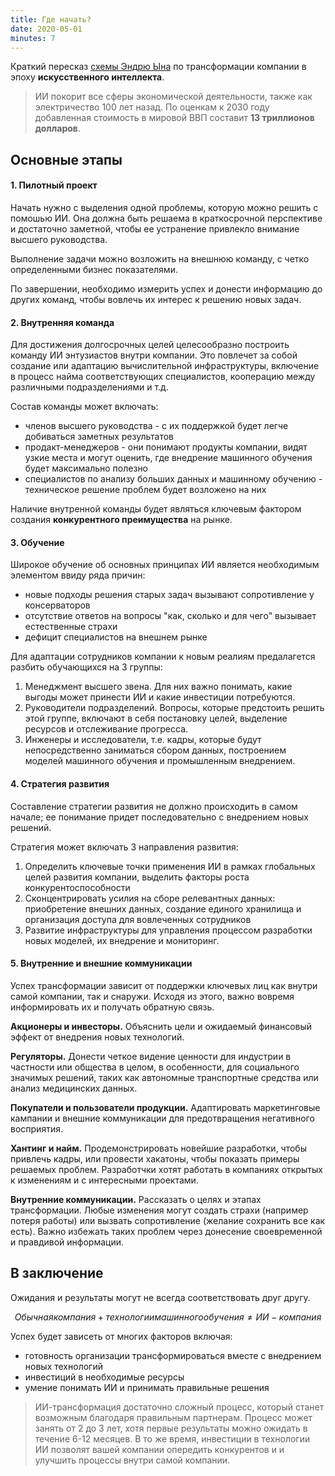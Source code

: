 ```yaml
---
title: Где начать?
date: 2020-05-01
minutes: 7
---
```


Краткий пересказ [схемы Эндрю Ына](https://landing.ai/ai-transformation-playbook/)
по трансформации компании в эпоху __искусственного интеллекта__.

> ИИ покорит все сферы экономической деятельности,
также как электричество 100 лет назад.
По оценкам к 2030 году добавленная стоимость в мировой ВВП составит
**13 триллионов долларов**.

## Основные этапы

#### 1. Пилотный проект

Начать нужно с выделения одной проблемы, которую можно решить с помошью ИИ.
Она должна быть решаема в краткосрочной перспективе и
достаточно заметной, чтобы ее устранение
привлекло внимание высшего руководства.

Выполнение задачи можно возложить на внешнюю команду, с четко определенными
бизнес показателями.

По завершении, необходимо измерить успех и донести информацию до других команд,
чтобы вовлечь их интерес к решению новых задач.

#### 2. Внутренняя команда

Для достижения долгосрочных целей целесообразно построить команду
ИИ энтузиастов внутри компании. Это повлечет за собой создание или адаптацию
вычислительной инфраструктуры, включение в процесс найма соответствующих
специалистов, кооперацию между различными подразделениями и т.д.

Состав команды может включать:
  - членов высшего руководства - с их поддержкой будет легче добиваться
  заметных результатов
  - продакт-менеджеров - они понимают продукты компании, видят узкие места
  и могут оценить, где внедрение машинного обучения будет максимально полезно
  - специалистов по анализу больших данных и машинному обучению - техническое
  решение проблем будет возложено на них

Наличие внутренной команды будет являться ключевым фактором создания
**конкурентного преимущества** на рынке.

#### 3. Обучение

Широкое обучение об основных принципах ИИ является необходимым элементом
ввиду ряда причин:
 - новыe подходы решения старых задач вызывают сопротивление у консерваторов
 - отсутствие ответов на вопросы "как, сколько и для чего" вызывает естественные
 страхи
 - дефицит специалистов на внешнем рынке

Для адаптации сотрудников компании к новым реалиям предалагется разбить
обучающихся на 3 группы:
  1. Менеджмент высшего звена. Для них важно понимать, какие выгоды может
  принести ИИ и какие инвестиции потребуются.
  2. Руководители подразделений. Вопросы, которые предстоить решить этой группе,
  включают в себя постановку целей, выделение ресурсов и отслеживание прогресса.
  3. Инженеры и исследователи, т.е. кадры, которые будут непосредственно
  заниматься сбором данных, построением моделей машинного обучения и
  промышленным внедрением.

#### 4. Стратегия развития

Составление стратегии развития не должно происходить в самом начале;
ее понимание придет последовательно с внедрением новых решений.

Стратегия может включать 3 направления развития:
  1. Определить ключевые точки применения ИИ в рамках глобальных целей развития
  компании, выделить факторы роста конкурентоспособности
  2. Сконцентрировать усилия на сборе релевантных данных:
  приобретение внешних данных, создание единого хранилища и организация
  доступа для вовлеченных сотрудников
  3. Развитие инфраструктуры для управления процессом разработки новых моделей,
  их внедрение и мониторинг.

#### 5. Внутренние и внешние коммуникации

Успех трансформации зависит от поддержки ключевых лиц как внутри самой
компании, так и снаружи. Исходя из этого, важно вовремя информировать их
и получать обратную связь.

**Акционеры и инвесторы.** Объяснить цели и ожидаемый финансовый эффект от
внедрения новых технологий.

**Регуляторы.** Донести четкое видение ценности для индустрии в частности или
общества в целом, в особенности, для социального значимых решений, таких как
автономные транспортные средства или анализ медицинских данных.

**Покупатели и пользователи продукции.** Адаптировать маркетинговые кампании и
внешние коммуникации для предотвращения негативного восприятия.

**Хантинг и найм.** Продемонстрировать новейшие разработки, чтобы привлечь
кадры, или провести хакатоны, чтобы показать примеры решаемых проблем.
Разработчки хотят работать в компаниях открытых к изменениям и с интересными
проектами.

**Внутренние коммуникации.** Рассказать о целях и этапах трансформации.
Любые изменения могут создать страхи (например потеря работы)
или вызвать сопротивление (желание сохранить все как есть). Важно избежать
таких проблем через донесение своевременной и правдивой информации.

## В заключение

Ожидания и результаты могут не всегда соответствовать друг другу.

$$ Обычная компания + технологии машинного обучения \ne ИИ-компания $$

Успех будет зависеть от многих факторов включая:
  - готовность организации трансформироваться вместе с внедрением новых технологий
  - инвестиций в необходимые ресурсы
  - умение понимать ИИ и принимать правильные решения

> ИИ-трансформация достаточно сложный процесс, который станет возможным
благодаря правильным партнерам. Процесс может занять от 2 до 3 лет, хотя
первые результаты можно ожидать в течение 6-12 месяцев. В то же время,
инвестиции в технологии ИИ позволят вашей компании опередить конкурентов и
и улучшить процессы внутри самой компании.
